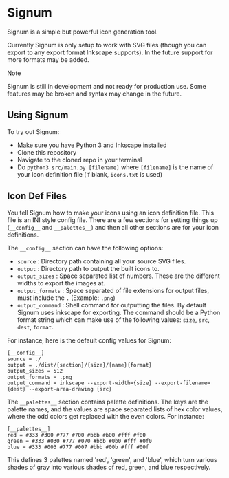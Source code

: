# Signum

Signum is a simple but powerful icon generation tool.

Currently Signum is only setup to work with SVG files (though you can export to any export format Inkscape supports).
In the future support for more formats may be added.

> [!NOTE]
> Signum is still in development and not ready for production use. Some features may be broken and syntax may change in the future.

## Using Signum

To try out Signum:
 - Make sure you have Python 3 and Inkscape installed
 - Clone this repository
 - Navigate to the cloned repo in your terminal
 - Do `python3 src/main.py [filename]` where `[filename]` is the name of your icon definition file (if blank, `icons.txt` is used)

## Icon Def Files

You tell Signum how to make your icons using an icon definition file.
This file is an INI style config file.
There are a few sections for setting things up (`__config__` and `__palettes__`) and then all other sections are for your icon definitions.

The `__config__` section can have the following options:
- `source` : Directory path containing all your source SVG files.
- `output` : Directory path to output the built icons to.
- `output_sizes` : Space separated list of numbers. These are the different widths to export the images at.
- `output_formats` : Space separated of file extensions for output files, must include the `.` (Example: `.png`)
- `output_command` : Shell command for outputting the files. By default Signum uses inkscape for exporting. The command should be a Python format string which can make use of the following values: `size`, `src`, `dest`, `format`.

For instance, here is the default config values for Signum:

```
[__config__]
source = ./
output = ./dist/{section}/{size}/{name}{format}
output_sizes = 512
output_formats = .png
output_command = inkscape --export-width={size} --export-filename={dest} --export-area-drawing {src}
```

The `__palettes__` section contains palette definitions.
The keys are the palette names, and the values are space separated lists of hex color values, where the odd colors get replaced with the even colors.
For instance:

```
[__palettes__]
red = #333 #300 #777 #700 #bbb #b00 #fff #f00
green = #333 #030 #777 #070 #bbb #0b0 #fff #0f0
blue = #333 #003 #777 #007 #bbb #00b #fff #00f
```

This defines 3 palettes named 'red', 'green', and 'blue', which turn various shades of gray into various shades of red, green, and blue respectively.
